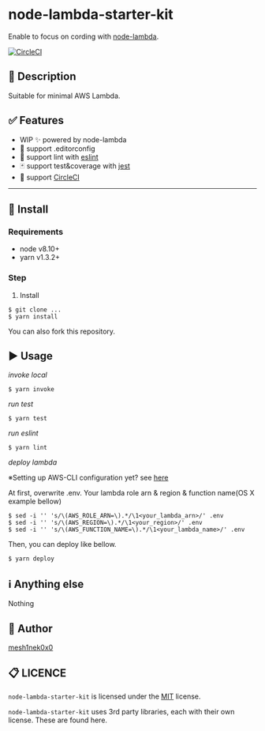 # node-lambda-starter-kit

Enable to focus on cording with [node-lambda](https://github.com/motdotla/node-lambda).

[![CircleCI](https://circleci.com/gh/mesh1nek0x0/node-lambda-starter-kit.svg?style=shield)](https://circleci.com/gh/mesh1nek0x0/node-lambda-starter-kit)
<!-- add ci status badge -->

## :pushpin: Description
Suitable for minimal AWS Lambda.

## :white_check_mark: Features
<!-- list up your product features. -->
- WIP :sparkles: powered by node-lambda
- :art: support .editorconfig
- :shirt: support lint with [eslint](https://eslint.org/)
- :black_joker: support test&coverage with [jest](https://facebook.github.io/jest/)
- :arrows_counterclockwise: support [CircleCI](https://circleci.com/)

---

## :floppy_disk: Install
### Requirements
* node v8.10+
* yarn v1.3.2+

### Step
1. Install
```
$ git clone ...
$ yarn install
```

You can also fork this repository.

## :arrow_forward: Usage

*invoke local*
```
$ yarn invoke
```

*run test*
```
$ yarn test
```

*run eslint*
```
$ yarn lint
```

*deploy lambda*

※Setting up AWS-CLI configuration yet? see [here](https://docs.aws.amazon.com/cli/latest/userguide/cli-config-files.html)

At first, overwrite .env. Your lambda role arn & region & function name(OS X example bellow)
```
$ sed -i '' 's/\(AWS_ROLE_ARN=\).*/\1<your_lambda_arn>/' .env
$ sed -i '' 's/\(AWS_REGION=\).*/\1<your_region>/' .env
$ sed -i '' 's/\(AWS_FUNCTION_NAME=\).*/\1<your_lambda_name>/' .env
```

Then, you can deploy like bellow.
```
$ yarn deploy
```

## :information_source: Anything else
<!-- show how to test, how to contribute -->
Nothing

## :pencil: Author
[mesh1nek0x0](https://github.com/mesh1nek0x0)

## :clipboard: LICENCE
`node-lambda-starter-kit` is licensed under the [MIT](https://github.com/mesh1neko/node-lambda-starter-kit/blob/master/LICENSE) license.

`node-lambda-starter-kit` uses 3rd party libraries, each with their own license. These are found here.
